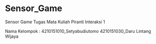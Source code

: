 # Sensor_Game
Sensor Game Tugas Mata Kuliah Piranti Interaksi 1

Nama Kelompok :
4210151010_Setyabudiutomo
4210151030_Daru Lintang Wijaya